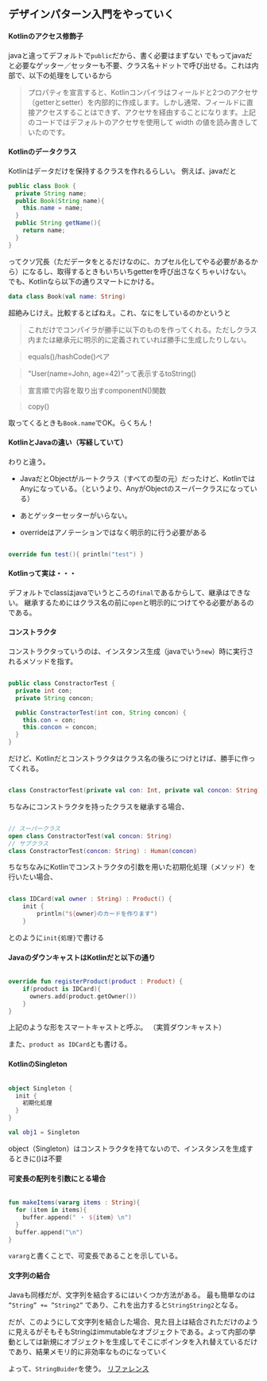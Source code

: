 ## デザインパターン入門をやっていく

#### Kotlinのアクセス修飾子
javaと違ってデフォルトで`public`だから、書く必要はまずない
でもってjavaだと必要なゲッター／セッターも不要、クラス名＋ドットで呼び出せる。これは内部で、以下の処理をしているから
>プロパティを宣言すると、Kotlinコンパイラはフィールドと2つのアクセサ（getterとsetter）を内部的に作成します。しかし通常、フィールドに直接アクセスすることはできず、アクセサを経由することになります。上記のコードではデフォルトのアクセサを使用して width の値を読み書きしていたのです。

#### Kotlinのデータクラス
Kotlinはデータだけを保持するクラスを作れるらしい。
例えば、javaだと

```java
public class Book {
  private String name;
  public Book(String name){
    this.name = name;
  }
  public String getName(){
    return name;
  }
}
```
ってクソ冗長（ただデータをとるだけなのに、カプセル化してやる必要があるから）になるし、取得するときもいちいちgetterを呼び出さなくちゃいけない。
でも、Kotlinなら以下の通りスマートにかける。

```Kotlin
data class Book(val name: String)
```
超絶みじけえ。比較するとぱねえ。これ、なにをしているのかというと

>これだけでコンパイラが勝手に以下のものを作ってくれる。ただしクラス内または継承元に明示的に定義されていれば勝手に生成したりしない。

>equals()/hashCode()ペア

>"User(name=John, age=42)"って表示するtoString()

>宣言順で内容を取り出すcomponentN()関数

>copy()

取ってくるときも`Book.name`でOK。らくちん！

#### KotlinとJavaの違い（写経していて）
わりと違う。

- JavaだとObjectがルートクラス（すべての型の元）だったけど、KotlinではAnyになっている。（というより、AnyがObjectのスーパークラスになっている）

- あとゲッターセッターがいらない。

- overrideはアノテーションではなく明示的に行う必要がある

```Kotlin

override fun test(){ println("test") }

```

#### Kotlinって実は・・・
デフォルトでclassはjavaでいうところの`final`であるからして、継承はできない。
継承するためにはクラス名の前に`open`と明示的につけてやる必要があるのである。

#### コンストラクタ
コンストラクタっていうのは、インスタンス生成（javaでいう`new`）時に実行されるメソッドを指す。

```Java

public class ConstractorTest {
  private int con;
  private String concon;

  public ConstractorTest(int con, String concon) {
    this.con = con;
    this.concon = concon;
  }
}

```

だけど、Kotlinだとコンストラクタはクラス名の後ろにつけとけば、勝手に作ってくれる。

```Kotlin

class ConstractorTest(private val con: Int, private val concon: String) {}

```

ちなみにコンストラクタを持ったクラスを継承する場合、

```Kotlin

// スーパークラス
open class ConstractorTest(val concon: String)
// サブクラス
class ConstractorTest(concon: String) : Human(concon)

```

ちなちなみにKotlinでコンストラクタの引数を用いた初期化処理（メソッド）を行いたい場合、

```Kotlin

class IDCard(val owner : String) : Product() {
    init {
	    println("${owner}のカードを作ります")
    }

```

とのように`init{処理}`で書ける

#### JavaのダウンキャストはKotlinだと以下の通り

```Kotlin

override fun registerProduct(product : Product) {
    if(product is IDCard){
      owners.add(product.getOwner())
    }
}

```

上記のような形をスマートキャストと呼ぶ。
（実質ダウンキャスト）

また、`product as IDCard`とも書ける。

#### KotlinのSingleton

```Kotlin

object Singleton {
  init {
    初期化処理
  }
}

val obj1 = Singleton

```

object（Singleton）はコンストラクタを持てないので、インスタンスを生成するときに()は不要

#### 可変長の配列を引数にとる場合

```Kotlin

fun makeItems(vararg items : String){
  for (item in items){
    buffer.append(" ・ ${item} \n")
  }
  buffer.append("\n")
}

```

`vararg`と書くことで、可変長であることを示している。

#### 文字列の結合

Javaも同様だが、文字列を結合するにはいくつか方法がある。
最も簡単なのは `”String” += ”String2”` であり、これを出力すると`StringString2`となる。

だが、このようにして文字列を結合した場合、見た目上は結合されただけのように見えるがそもそもStringはimmutableなオブジェクトである。よって内部の挙動としては新規にオブジェクトを生成してそこにポインタを入れ替えているだけであり、結果メモリ的に非効率なものになっていく

よって、`StringBuider`を使う。
[リファレンス](https://kotlinlang.org/api/latest/jvm/stdlib/kotlin.text/-string-builder/index.html)
